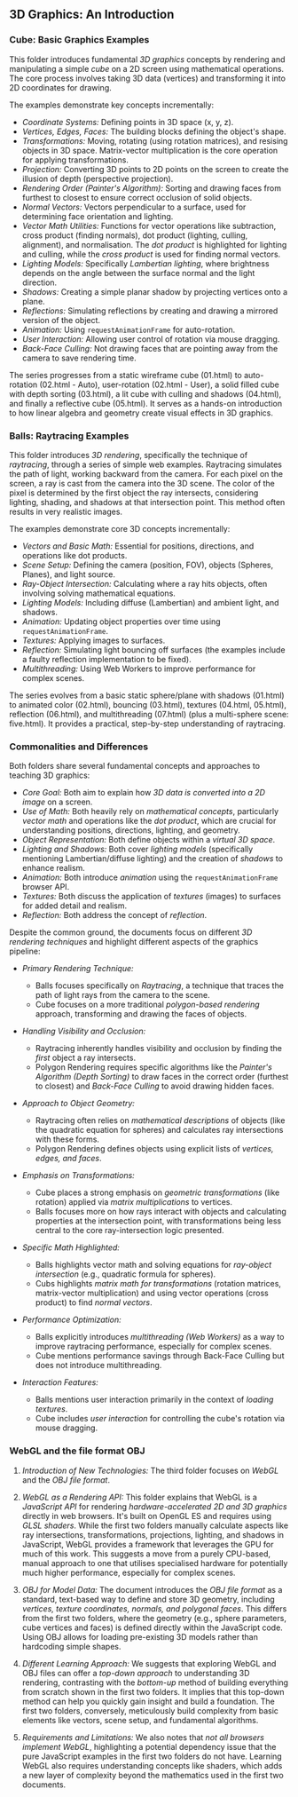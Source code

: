 
## 3D Graphics: An Introduction

### Cube: Basic Graphics Examples

This folder introduces fundamental *3D graphics* concepts by rendering and manipulating a
simple *cube* on a 2D screen using mathematical operations. The core process involves taking
3D data (vertices) and transforming it into 2D coordinates for drawing.

The examples demonstrate key concepts incrementally:
- *Coordinate Systems:* Defining points in 3D space (x, y, z).
- *Vertices, Edges, Faces:* The building blocks defining the object's shape.
- *Transformations:* Moving, rotating (using rotation matrices), and resising
  objects in 3D space. Matrix-vector multiplication is the core operation for
  applying transformations.
- *Projection:* Converting 3D points to 2D points on the screen to create the
  illusion of depth (perspective projection).
- *Rendering Order (Painter's Algorithm):* Sorting and drawing faces from furthest
  to closest to ensure correct occlusion of solid objects.
- *Normal Vectors:* Vectors perpendicular to a surface, used for determining face
  orientation and lighting.
- *Vector Math Utilities:* Functions for vector operations like subtraction, cross
  product (finding normals), dot product (lighting, culling, alignment), and normalisation.
  The *dot product* is highlighted for lighting and culling, while the *cross product*
  is used for finding normal vectors.
- *Lighting Models:* Specifically *Lambertian lighting*, where brightness depends on the
  angle between the surface normal and the light direction.
- *Shadows:* Creating a simple planar shadow by projecting vertices onto a plane.
- *Reflections:* Simulating reflections by creating and drawing a mirrored version of the object.
- *Animation:* Using `requestAnimationFrame` for auto-rotation.
- *User Interaction:* Allowing user control of rotation via mouse dragging.
- *Back-Face Culling:* Not drawing faces that are pointing away from the camera to save rendering time.

The series progresses from a static wireframe cube (01.html) to auto-rotation (02.html - Auto),
user-rotation (02.html - User), a solid filled cube with depth sorting (03.html), a lit cube
with culling and shadows (04.html), and finally a reflective cube (05.html). It serves as a
hands-on introduction to how linear algebra and geometry create visual effects in 3D graphics.


### Balls: Raytracing Examples

This folder introduces *3D rendering*, specifically the technique of *raytracing*, through a
series of simple web examples. Raytracing simulates the path of light, working backward from
the camera. For each pixel on the screen, a ray is cast from the camera into the 3D scene.
The color of the pixel is determined by the first object the ray intersects, considering
lighting, shading, and shadows at that intersection point. This method often results in
very realistic images.

The examples demonstrate core 3D concepts incrementally:
- *Vectors and Basic Math:* Essential for positions, directions, and operations like dot products.
- *Scene Setup:* Defining the camera (position, FOV), objects (Spheres, Planes), and light source.
- *Ray-Object Intersection:* Calculating where a ray hits objects, often involving solving
  mathematical equations.
- *Lighting Models:* Including diffuse (Lambertian) and ambient light, and shadows.
- *Animation:* Updating object properties over time using `requestAnimationFrame`.
- *Textures:* Applying images to surfaces.
- *Reflection:* Simulating light bouncing off surfaces (the examples include a faulty reflection
  implementation to be fixed).
- *Multithreading:* Using Web Workers to improve performance for complex scenes.

The series evolves from a basic static sphere/plane with shadows (01.html) to animated color
(02.html), bouncing (03.html), textures (04.html, 05.html), reflection (06.html), and multithreading
(07.html) (plus a multi-sphere scene: five.html). It provides a practical, step-by-step understanding
of raytracing.


### Commonalities and Differences

Both folders share several fundamental concepts and approaches to teaching 3D graphics:

- *Core Goal:* Both aim to explain how *3D data is converted into a 2D image* on a screen.
- *Use of Math:* Both heavily rely on *mathematical concepts*, particularly *vector math*
  and operations like the *dot product*, which are crucial for understanding positions,
  directions, lighting, and geometry.
- *Object Representation:* Both define objects within a *virtual 3D space*.
- *Lighting and Shadows:* Both cover *lighting models* (specifically mentioning Lambertian/diffuse lighting)
  and the creation of *shadows* to enhance realism.
- *Animation:* Both introduce *animation* using the `requestAnimationFrame` browser API.
- *Textures:* Both discuss the application of *textures* (images) to surfaces for added
  detail and realism.
- *Reflection:* Both address the concept of *reflection*.

Despite the common ground, the documents focus on different *3D rendering techniques* and
highlight different aspects of the graphics pipeline:

- *Primary Rendering Technique:*
    - Balls focuses specifically on *Raytracing*, a technique that traces the path of light
      rays from the camera to the scene.
    - Cube focuses on a more traditional *polygon-based rendering* approach, transforming
      and drawing the faces of objects.

- *Handling Visibility and Occlusion:*
    - Raytracing inherently handles visibility and occlusion by finding the *first* object
      a ray intersects.
    - Polygon Rendering requires specific algorithms like the *Painter's Algorithm (Depth Sorting)*
      to draw faces in the correct order (furthest to closest) and *Back-Face Culling* to
      avoid drawing hidden faces.

- *Approach to Object Geometry:*
    - Raytracing often relies on *mathematical descriptions* of objects (like the quadratic
      equation for spheres) and calculates ray intersections with these forms.
    - Polygon Rendering defines objects using explicit lists of *vertices, edges, and faces*.

- *Emphasis on Transformations:*
    - Cube places a strong emphasis on *geometric transformations* (like rotation) applied
      via *matrix multiplications* to vertices.
    - Balls focuses more on how rays interact with objects and calculating properties at the
      intersection point, with transformations being less central to the core ray-intersection
      logic presented.

- *Specific Math Highlighted:*
    - Balls highlights vector math and solving equations for *ray-object intersection* (e.g.,
      quadratic formula for spheres).
    - Cubs highlights *matrix math for transformations* (rotation matrices, matrix-vector
      multiplication) and using vector operations (cross product) to find *normal vectors*.

- *Performance Optimization:*
    - Balls explicitly introduces *multithreading (Web Workers)* as a way to improve raytracing
      performance, especially for complex scenes.
    - Cube mentions performance savings through Back-Face Culling but does not introduce multithreading.

- *Interaction Features:*
    - Balls mentions user interaction primarily in the context of *loading textures*.
    - Cube includes *user interaction* for controlling the cube's rotation via mouse dragging.


### WebGL and the file format OBJ

1. *Introduction of New Technologies:* The third folder focuses on *WebGL* and the *OBJ file format*.

2. *WebGL as a Rendering API:* This folder explains that WebGL is a *JavaScript API* for rendering
   *hardware-accelerated 2D and 3D graphics* directly in web browsers. It's built on OpenGL ES and
   requires using *GLSL shaders*. While the first two folders manually calculate aspects like ray
   intersections, transformations, projections, lighting, and shadows in JavaScript, WebGL provides
   a framework that leverages the GPU for much of this work. This suggests a move from a purely CPU-based,
   manual approach to one that utilises specialised hardware for potentially much higher performance,
   especially for complex scenes.

3. *OBJ for Model Data:* The document introduces the *OBJ file format* as a standard, text-based way
   to define and store 3D geometry, including *vertices, texture coordinates, normals, and polygonal faces*.
   This differs from the first two folders, where the geometry (e.g., sphere parameters, cube vertices
   and faces) is defined directly within the JavaScript code. Using OBJ allows for loading pre-existing
   3D models rather than hardcoding simple shapes.

4. *Different Learning Approach:* We suggests that exploring WebGL and OBJ files can offer a
   *top-down approach* to understanding 3D rendering, contrasting with the *bottom-up* method of
   building everything from scratch shown in the first two folders. It implies that this top-down
   method can help you quickly gain insight and build a foundation. The first two folders, conversely,
   meticulously build complexity from basic elements like vectors, scene setup, and fundamental algorithms.

5. *Requirements and Limitations:* We also notes that *not all browsers implement WebGL*, highlighting
   a potential dependency issue that the pure JavaScript examples in the first two folders do not have.
   Learning WebGL also requires understanding concepts like shaders, which adds a new layer of complexity
   beyond the mathematics used in the first two documents.
